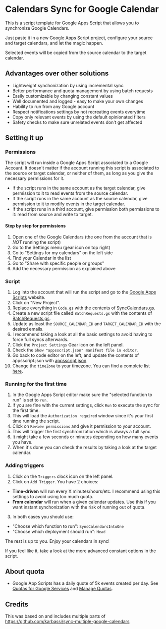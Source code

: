 # Calendars Sync for Google Calendar

This is a script template for Google Apps Script that allows you to synchronize Google Calendars.

Just paste it in a new Google Apps Script project, configure your source and target calendars, and let the magic happen. 

Selected events will be copied from the source calendar to the target calendar.

## Advantages over other solutions

- Lightweight synchonization by using incremental sync
- Better performance and quota management by using batch requests
- Easily customizable by changing constant values
- Well documented and logged - easy to make your own changes
- Hability to run from any Google account
- Respect notifications settings by not recreating events everytime
- Copy only relevant events by using the default opinionated filters
- Safety checks to make sure unrelated events don't get affected

## Setting it up

### Permissions

The script will run inside a Google Apps Script associated to a Google Account. It doesn't matter if the account running this script is associated to the source or target calendar, or neither of them, as long as you give the necessary permissions for it.

- If the script runs in the same account as the target calendar, give permission to it to read events from the source calendar.
- If the script runs in the same account as the source calendar, give permission to it to modify events in the target calendar.
- If the script runs in a third account, give permission both permissions to it: read from source and write to target.

#### Step by step for permissions

1. Open one of the Google Calendars (the one from the account that is *NOT* running the script)
3. Go to the Settings menu (gear icon on top right)
5. Go to "Settings for my calendars" on the left side
7. Find your Calendar in the list
9. Go to "Share with specific people or groups"
11. Add the necessary permission as explained above

### Script

1. Log into the account that will run the script and go to the [Google Apps Scripts] website.
3. Click on "New Project".
4. Replace everything in `Code.gs` with the contents of [SyncCalendars.gs].
5. Create a new script file called `BatchRequests.gs` with the contents of [BatchRequests.gs].
6. Update as least the `SOURCE_CALENDAR_ID` and `TARGET_CALENDAR_ID` with the desired emails.
7. I recommend taking a look at all the basic settings to avoid having to force full syncs afterwards.
8. Click the `Project Settings` Gear icon on the left panel.
9. Check the `Show "appsscript.json" manifest file in editor`.
10. Go back to code editor on the left, and update the contents of appsscript.json with [appsscript.json].
11. Change the `timeZone` to your timezone. You can find a complete list [here](https://en.wikipedia.org/wiki/List_of_tz_database_time_zones).

### Running for the first time

1. In the Google Apps Script editor make sure the "selected function to run" is set to `run`.
2. If you are fine with the current settings, click `Run` to execute the sync for the first time.
2. This will load the `Authorization required` window since it's your first time running the script.
3. Click on `Review permissions` and give it permission to your account.
2. This will trigger the first synchronization which is always a full sync.
3. It might take a few seconds or minutes depending on how many events you have.
4. When it's done you can check the results by taking a look at the target calendar.

### Adding triggers  

1. Click on the `Triggers` clock icon on the left panel.
2. Click on `Add Trigger`. You have 2 choices:

- **Time-driven** will run every X minutes/hours/etc. I recommend using this settings to avoid using too much quota.
- **From calendar** will run when a given calendar updates. Use this if you want instant synchonization with the risk of running out of quota.

3. In both cases you should use:

- "Choose which function to run": `SyncCalendarsIntoOne`
- "Choose which deployment should run": `Head`

The rest is up to you. Enjoy your calendars in sync!

If you feel like it, take a look at the more advanced constant options in the script.

## About quota

- Google App Scripts has a daily quote of 5k events created per day. See [Quotas for Google Services] and [Manage Quotas].

## Credits

This was based on and includes multiple parts of https://github.com/karbassi/sync-multiple-google-calendars

[Google Apps Scripts]: https://script.google.com/intro
[SyncCalendars.gs]: src/SyncCalendars.gs
[BatchRequests.gs]: src/BatchRequests.gs
[appsscript.json]: src/appsscript.json
[Quotas for Google Services]: https://developers.google.com/apps-script/guides/services/quotas
[Manage Quotas]: https://developers.google.com/calendar/api/guides/quota
